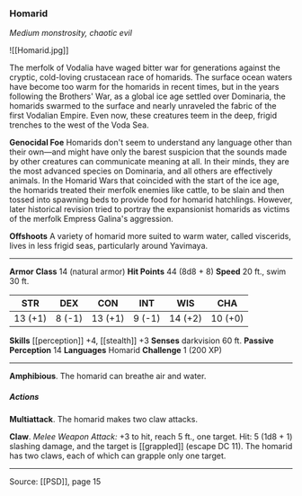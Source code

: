 ### Homarid
_Medium monstrosity, chaotic evil_

![[Homarid.jpg]]

The merfolk of Vodalia have waged bitter war for generations against the cryptic, cold-loving crustacean race of homarids. The surface ocean waters have become too warm for the homarids in recent times, but in the years following the Brothers' War, as a global ice age settled over Dominaria, the homarids swarmed to the surface and nearly unraveled the fabric of the first Vodalian Empire. Even now, these creatures teem in the deep, frigid trenches to the west of the Voda Sea.

**Genocidal Foe** Homarids don't seem to understand any language other than their own—and might have only the barest suspicion that the sounds made by other creatures can communicate meaning at all. In their minds, they are the most advanced species on Dominaria, and all others are effectively animals. In the Homarid Wars that coincided with the start of the ice age, the homarids treated their merfolk enemies like cattle, to be slain and then tossed into spawning beds to provide food for homarid hatchlings. However, later historical revision tried to portray the expansionist homarids as victims of the merfolk Empress Galina's aggression.


**Offshoots** A variety of homarid more suited to warm water, called viscerids, lives in less frigid seas, particularly around Yavimaya.

---

**Armor Class** 14 (natural armor)
**Hit Points** 44 (8d8 + 8)
**Speed** 20 ft., swim 30 ft.

| STR     | DEX     | CON     | INT     | WIS     | CHA     |
|---------|---------|---------|---------|---------|---------|
| 13 (+1) | 8 (-1) | 13 (+1) | 9 (-1) | 14 (+2) | 10 (+0) |

**Skills** [[perception]] +4, [[stealth]] +3
**Senses** darkvision 60 ft.
**Passive Perception** 14
**Languages** Homarid
**Challenge** 1 (200 XP)

---

**Amphibious**. The homarid can breathe air and water.

##### Actions
**Multiattack**. The homarid makes two claw attacks.

**Claw**. _Melee Weapon Attack:_ +3 to hit, reach 5 ft., one target. Hit: 5 (1d8 + 1) slashing damage, and the target is [[grappled]] (escape DC 11). The homarid has two claws, each of which can grapple only one target.


---

Source: [[PSD]], page 15